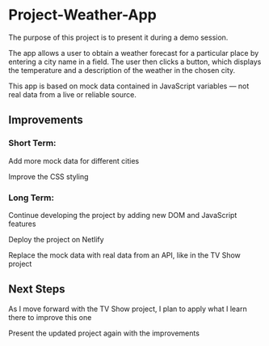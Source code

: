 # Project-Weather-App

The purpose of this project is to present it during a demo session.

The app allows a user to obtain a weather forecast for a particular place by entering a city name in a field.
The user then clicks a button, which displays the temperature and a description of the weather in the chosen city.

This app is based on mock data contained in JavaScript variables — not real data from a live or reliable source.

## Improvements

### Short Term:

Add more mock data for different cities

Improve the CSS styling

### Long Term:

Continue developing the project by adding new DOM and JavaScript features

Deploy the project on Netlify

Replace the mock data with real data from an API, like in the TV Show project

## Next Steps

As I move forward with the TV Show project, I plan to apply what I learn there to improve this one

Present the updated project again with the improvements
